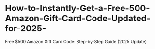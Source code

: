 # How-to-Instantly-Get-a-Free-500-Amazon-Gift-Card-Code-Updated-for-2025-
Free $500 Amazon Gift Card Code: Step-by-Step Guide (2025 Update)
